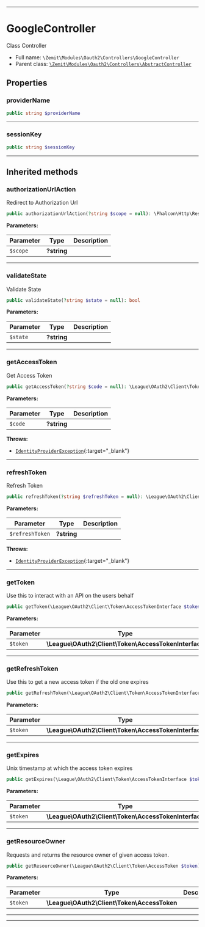 ***

# GoogleController

Class Controller



* Full name: `\Zemit\Modules\Oauth2\Controllers\GoogleController`
* Parent class: [`\Zemit\Modules\Oauth2\Controllers\AbstractController`](./AbstractController.md)



## Properties


### providerName



```php
public string $providerName
```






***

### sessionKey



```php
public string $sessionKey
```






***



## Inherited methods


### authorizationUrlAction

Redirect to Authorization Url

```php
public authorizationUrlAction(?string $scope = null): \Phalcon\Http\ResponseInterface
```








**Parameters:**

| Parameter | Type | Description |
|-----------|------|-------------|
| `$scope` | **?string** |  |





***

### validateState

Validate State

```php
public validateState(?string $state = null): bool
```








**Parameters:**

| Parameter | Type | Description |
|-----------|------|-------------|
| `$state` | **?string** |  |





***

### getAccessToken

Get Access Token

```php
public getAccessToken(?string $code = null): \League\OAuth2\Client\Token\AccessTokenInterface
```








**Parameters:**

| Parameter | Type | Description |
|-----------|------|-------------|
| `$code` | **?string** |  |




**Throws:**

- [`IdentityProviderException`](https://oauth2-client.thephpleague.com/){:target="_blank"}



***

### refreshToken

Refresh Token

```php
public refreshToken(?string $refreshToken = null): \League\OAuth2\Client\Token\AccessTokenInterface
```








**Parameters:**

| Parameter | Type | Description |
|-----------|------|-------------|
| `$refreshToken` | **?string** |  |




**Throws:**

- [`IdentityProviderException`](https://oauth2-client.thephpleague.com/){:target="_blank"}



***

### getToken

Use this to interact with an API on the users behalf

```php
public getToken(\League\OAuth2\Client\Token\AccessTokenInterface $token): string
```








**Parameters:**

| Parameter | Type | Description |
|-----------|------|-------------|
| `$token` | **\League\OAuth2\Client\Token\AccessTokenInterface** |  |





***

### getRefreshToken

Use this to get a new access token if the old one expires

```php
public getRefreshToken(\League\OAuth2\Client\Token\AccessTokenInterface $token): ?string
```








**Parameters:**

| Parameter | Type | Description |
|-----------|------|-------------|
| `$token` | **\League\OAuth2\Client\Token\AccessTokenInterface** |  |





***

### getExpires

Unix timestamp at which the access token expires

```php
public getExpires(\League\OAuth2\Client\Token\AccessTokenInterface $token): ?int
```








**Parameters:**

| Parameter | Type | Description |
|-----------|------|-------------|
| `$token` | **\League\OAuth2\Client\Token\AccessTokenInterface** |  |





***

### getResourceOwner

Requests and returns the resource owner of given access token.

```php
public getResourceOwner(\League\OAuth2\Client\Token\AccessToken $token): \League\OAuth2\Client\Provider\ResourceOwnerInterface
```








**Parameters:**

| Parameter | Type | Description |
|-----------|------|-------------|
| `$token` | **\League\OAuth2\Client\Token\AccessToken** |  |





***


***
